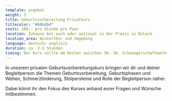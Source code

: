 ```yaml
---
template: angebot
weight: 3
title: Geburtsvorbereitung Privatkurs
titlecolor: "#b6bdbd"
costs: 1﻿00.- pro Stunde pro Paar
location: Z﻿uhause bei euch oder optional in der Praxis in Bülach
location_area: W﻿interthur und Umgebung
language: d﻿eutsch/ englisch
duration: c﻿a. 2-3 Stunden
timing: D﻿er Kurs sollte am besten zwischen 30.-36. Schwangerschaftwoche stattfinden.
---
```

In unserem privaten Geburtsvorbereitungskurs bringen wir dir und deiner Begleitperson die Themen Geburtsvorbereitung, Geburtsphasen und Wehen, Schmerzlinderung, Stolpersteine und Rolle der Begleitperson näher. 

Dabei könnt ihr den Fokus des Kurses anhand eurer Fragen und Wünsche mitbestimmen.